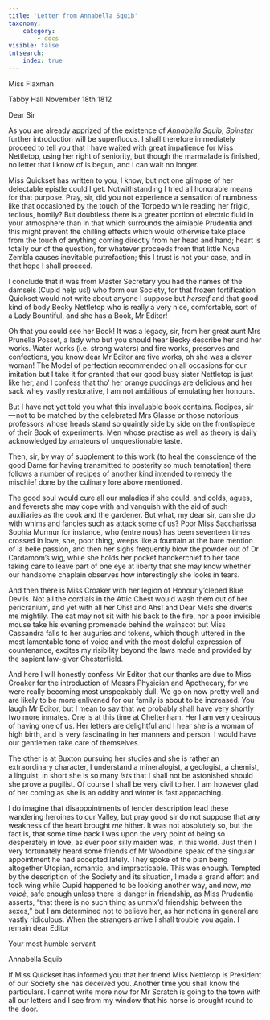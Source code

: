 ```yaml
---
title: 'Letter from Annabella Squib'
taxonomy:
    category:
        - docs
visible: false
tntsearch:
    index: true
---
```


<div class="author">Miss Flaxman</div>

Tabby Hall November 18th 1812

Dear Sir  

As you are already apprized of the existence of *Annabella Squib, Spinster* further introduction will be superfluous. I shall therefore immediately proceed to tell you that I have waited with great impatience for Miss Nettletop, using her right of seniority, but though the marmalade is finished, no letter that I know of is begun, and I can wait no longer.

Miss Quickset has written to you, I know, but not one glimpse of her delectable epistle could I get. Notwithstanding I tried all honorable means for that purpose. Pray, sir, did you not experience a sensation of numbness like that occasioned by the touch of the Torpedo while reading her frigid, tedious, homily? But doubtless there is a greater portion of electric fluid in your atmosphere than in that which surrounds the aimiable Prudentia and this might prevent the chilling effects which would otherwise take place from the touch of anything coming directly from her head and hand; heart is totally our of the question, for whatever proceeds from that little Nova Zembla causes inevitable putrefaction; this I trust is not your case, and in that hope I shall proceed.

I conclude that it was from Master Secretary you had the names of the damsels (Cupid help us!) who form our Society, for that frozen fortification Quickset would not write about anyone I suppose but *herself* and that good kind of body Becky Nettletop who is really a very nice, comfortable, sort of a Lady Bountiful, and she has a Book, Mr Editor!

Oh that you could see her Book! It was a legacy, sir, from her great aunt Mrs Prunella Posset, a lady who but you should hear Becky describe her and her works. Water works (i.e. strong waters) and fire works, preserves and confections, you know dear Mr Editor are five works, oh she was a clever woman! The Model of perfection recommended on all occasions for our imitation but I take it for granted that our good busy sister Nettletop is just like her, and I confess that tho’ her orange puddings are delicious and her sack whey vastly restorative, I am not ambitious of emulating her honours.  

But I have not yet told you what this invaluable book contains. Recipes, sir — not to be matched by the celebrated Mrs Glasse or those notorious professors whose heads stand so quaintly side by side on the frontispiece of their Book of experiments. Men whose practise as well as theory is daily acknowledged by amateurs of unquestionable taste.

Then, sir, by way of supplement to this work (to heal the conscience of the good Dame for having transmitted to posterity so much temptation) there follows a number of recipes of another kind intended to remedy the mischief done by the culinary lore above mentioned.  

The good soul would cure all our maladies if she could, and colds, agues, and feverets she may cope with and vanquish with the aid of such auxiliaries as the cook and the gardener.  But what, my dear sir, can she do with whims and fancies such as attack some of us? Poor Miss Saccharissa Sophia Murmur for instance, who (entre nous) has been seventeen times crossed in love, she, poor thing, weeps like a fountain at the bare mention of la belle passion, and then her sighs frequently blow the powder out of Dr Cardamom’s wig, while she holds her pocket handkerchief to her face taking care to leave part of one eye at liberty that she may know whether our handsome chaplain observes how interestingly she looks in tears.  

And then there is Miss Croaker with her legion of Honour y’cleped Blue Devils. Not all the cordials in the Attic Chest would wash them out of her pericranium, and yet with all her Ohs! and Ahs! and Dear Me!s she diverts me mightily. The cat may not sit with his back to the fire, nor a poor invisible mouse take his evening promenade behind the wainscot but Miss Cassandra falls to her auguries and tokens, which though uttered in the most lamentable tone of voice and with the most doleful expression of countenance, excites my risibility beyond the laws made and provided by the sapient law-giver Chesterfield.  

And here I will honestly confess Mr Editor that our thanks are due to Miss Croaker for the introduction of Messrs Physician and Apothecary, for we were really becoming most unspeakably dull. We go on now pretty well and are likely to be more enlivened for our family is about to be increased. You laugh Mr Editor, but I mean to say that we probably shall have very shortly two more inmates. One is at this time at Cheltenham. Her I am very desirous of having one of us. Her letters are delightful and I hear she is a woman of high birth, and is very fascinating in her manners and person. I would have our gentlemen take care of themselves.  

The other is at Buxton pursuing her studies and she is rather an extraordinary character, I understand a mineralogist, a geologist, a chemist, a linguist, in short she is so many *ists* that I shall not be astonished should she prove a pugilist. Of course I shall be very civil to her. I am however glad of her coming as she is an oddity and winter is fast approaching.  

I do imagine that disappointments of tender description lead these wandering heroines to our Valley, but pray good sir do not suppose that any weakness of the heart brought *me* hither. It was not absolutely so, but the fact is, that some time back I was upon the very point of being so desperately in love, as ever poor silly maiden was, in this world. Just then I very fortunately heard some friends of Mr Woodbine speak of the singular appointment he had accepted lately. They spoke of the plan being altogether Utopian, romantic, and impracticable. This was enough. Tempted by the description of the Society and its situation, I made a grand effort and took wing while Cupid happened to be looking another way, and now, *me voicè*, safe enough unless there is danger in friendship, as Miss Prudentia asserts, “that there is no such thing as unmix’d friendship between the sexes,” but I am determined not to believe her, as her notions in general are vastly ridiculous. When the strangers arrive I shall trouble you again. I remain dear Editor

Your most humble servant

Annabella Squib

If Miss Quickset has informed you that her friend Miss Nettletop is President of our Society she has deceived you. Another time you shall know the particulars. I cannot write more now for Mr Scratch is going to the town with all our letters and I see from my window that his horse is brought round to the door.
